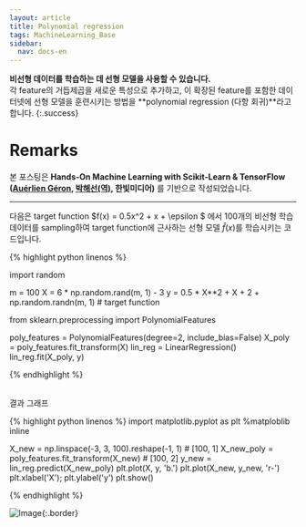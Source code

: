 ```yaml
---
layout: article
title: Polynomial regression
tags: MachineLearning_Base
sidebar:
  nav: docs-en
---
```


**비선형 데이터를 학습하는 데 선형 모델을 사용할 수 있습니다.** <br> 각 feature의 거듭제곱을 새로운 특성으로 추가하고, 이 확장된 feature를 포함한 데이터넷에 선형 모델을 훈련시키는 방법을 **polynomial regression (다항 회귀)**라고 합니다.
{:.success}

<!--more-->

# Remarks
본 포스팅은 **Hands-On Machine Learning with Scikit-Learn & TensorFlow ([Auérlien Géron](https://github.com/ageron/handson-ml), [박해선(역)](https://github.com/rickiepark/handson-ml), 한빛미디어)** 를 기반으로 작성되었습니다.

---

다음은 target function $f(x) = 0.5x^2 + x + \epsilon $ 에서 100개의 비선형 학습 데이터를 sampling하여 target function에 근사하는 선형 모델 $\hat{f}(x)$를 학습시키는 코드입니다. <br>

{% highlight python linenos %}

import random

m = 100
X = 6 * np.random.rand(m, 1) - 3
y = 0.5 * X**2 + X + 2 + np.random.randn(m, 1)  # target function


from sklearn.preprocessing import PolynomialFeatures

poly_features = PolynomialFeatures(degree=2, include_bias=False)
X_poly = poly_features.fit_transform(X)
lin_reg = LinearRegression()
lin_reg.fit(X_poly, y)

{% endhighlight %}

<br>
결과 그래프

{% highlight python linenos %}
import matplotlib.pyplot as plt
%matploblib inline

X_new = np.linspace(-3, 3, 100).reshape(-1, 1)   # [100, 1]
X_new_poly = poly_features.fit_transform(X_new)  # [100, 2]
y_new = lin_reg.predict(X_new_poly)
plt.plot(X, y, 'b.')
plt.plot(X_new, y_new, 'r-')
plt.xlabel('X');  plt.ylabel('y')
plt.show()

{% endhighlight %}

![Image](https://raw.githubusercontent.com/alchemine/alchemine.github.io/master/_posts/assets/poly_reg_1.jpg){:.border}
